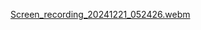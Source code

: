 
[Screen_recording_20241221_052426.webm](https://github.com/user-attachments/assets/b31f6253-a150-42a6-a210-c692043ef3f2)
